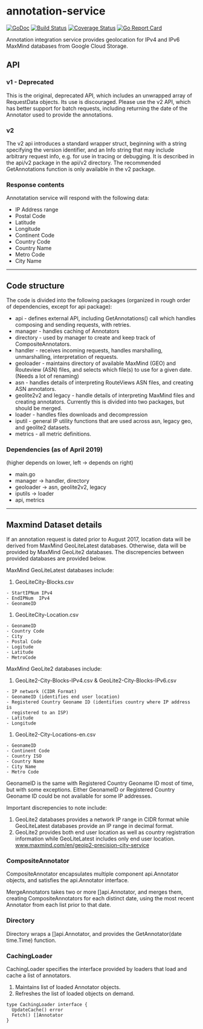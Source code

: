 # annotation-service

[![GoDoc](https://godoc.org/github.com/m-lab/annotation-service?status.svg)](https://godoc.org/github.com/m-lab/annotation-service) [![Build Status](https://travis-ci.org/m-lab/annotation-service.svg?branch=master)](https://travis-ci.org/m-lab/annotation-service) [![Coverage Status](https://coveralls.io/repos/github/m-lab/annotation-service/badge.svg?branch=master)](https://coveralls.io/github/m-lab/annotation-service?branch=master) [![Go Report Card](https://goreportcard.com/badge/github.com/m-lab/annotation-service)](https://goreportcard.com/report/github.com/m-lab/annotation-service)

Annotation integration service provides geolocation for IPv4 and IPv6 MaxMind databases from Google Cloud Storage.

## API

### v1 - Deprecated

This is the original, deprecated API, which includes an unwrapped array of
RequestData objects. Its use is discouraged.  Please use the v2 API, which
has better support for batch requests, including returning the date of the
Annotator used to provide the annotations.

### v2

The v2 api introduces a standard wrapper struct, beginning with a string
specifying the version identifier, and an Info string that may include
arbitrary request info, e.g. for use in tracing or debugging.
It is described in the api/v2 package in the api/v2 directory.  The recommended
GetAnnotations function is only available in the v2 package.

### Response contents

Annotatation service will respond with the following data:
- IP Address range
- Postal Code
- Latitude
- Longitude
- Continent Code
- Country Code
- Country Name
- Metro Code
- City Name

---

## Code structure

The code is divided into the following packages (organized in rough order of dependencies, except for api package):

- api - defines external API, including GetAnnotations() call which handles composing and sending requests, with retries.
- manager - handles caching of Annotators
- directory - used by manager to create and keep track of CompositeAnnotators.
- handler - receives incoming requests, handles marshalling, unmarshalling, interpretation of requests.
- geoloader - maintains directory of available MaxMind (GEO) and Routeview (ASN) files, and selects which file(s) to use for a given date.  (Needs a lot of renaming)
- asn - handles details of interpreting RouteViews ASN files, and creating ASN annotators.
- geolite2v2 and legacy - handle details of interpreting MaxMind files and creating annotators.
Currently this is divided into two packages, but should be merged.
- loader - handles files downloads and decompression
- iputil - general IP utility functions that are used across asn, legacy geo,
and geolite2 datasets.
- metrics - all metric definitions.

### Dependencies (as of April 2019)

(higher depends on lower, left -> depends on right)

- main.go
- manager -> handler, directory
- geoloader -> asn, geolite2v2, legacy
- iputils -> loader
- api, metrics

---

## Maxmind Dataset details

If an annotation request is dated prior to August 2017, location data will be
derived from MaxMind GeoLiteLatest databases. Otherwise, data will be provided
by MaxMind GeoLite2 databases. The discrepencies between provided databases are
provided below.

MaxMind GeoLiteLatest databases include:

  1. GeoLiteCity-Blocks.csv

    - StartIPNum IPv4
    - EndIPNum  IPv4
    - GeonameID

  1. GeoLiteCity-Location.csv

    - GeonameID
    - Country Code
    - City
    - Postal Code
    - Logitude
    - Latitude
    - MetroCode

MaxMind GeoLite2 databases include:

  1. GeoLite2-City-Blocks-IPv4.csv & GeoLite2-City-Blocks-IPv6.csv

    - IP network (CIDR Format)
    - GeonameID (identifies end user location)
    - Registered Country Geoname ID (identifies country where IP address is
      registered to an ISP)
    - Latitude
    - Longitude

  1. GeoLite2-City-Locations-en.csv

    - GeonameID
    - Continent Code
    - Country ISO
    - Country Name
    - City Name
    - Metro Code

GeonameID is the same with Registered Country Geoname ID most of time, but with some exceptions.
Either GeonameID or Registered Country Geoname ID could be not available for some IP addresses.

Important discrepencies to note include:

1. GeoLite2 databases provides a network IP range in CIDR format while
   GeoLiteLatest databases provide an IP range in decimal format.
1. GeoLite2 provides both end user location as well as country registration
   information while GeoLiteLatest includes only end user location.
   www.maxmind.com/en/geoip2-precision-city-service

### CompositeAnnotator

CompositeAnnotator encapsulates multiple component api.Annotator objects, and satisfies the
api.Annotator interface.

MergeAnnotators takes two or more []api.Annotator, and merges them, creating CompositeAnnotators for
each distinct date, using the most recent Annotator from each list prior to that date.

### Directory

Directory wraps a []api.Annotator, and provides the GetAnnotator(date time.Time) function.

### CachingLoader

CachingLoader specifies the interface provided by loaders that load and cache a list of annotators.

1. Maintains list of loaded Annotator objects.
1. Refreshes the list of loaded objects on demand.

```
type CachingLoader interface {
  UpdateCache() error
  Fetch() []Annotator
}
```

